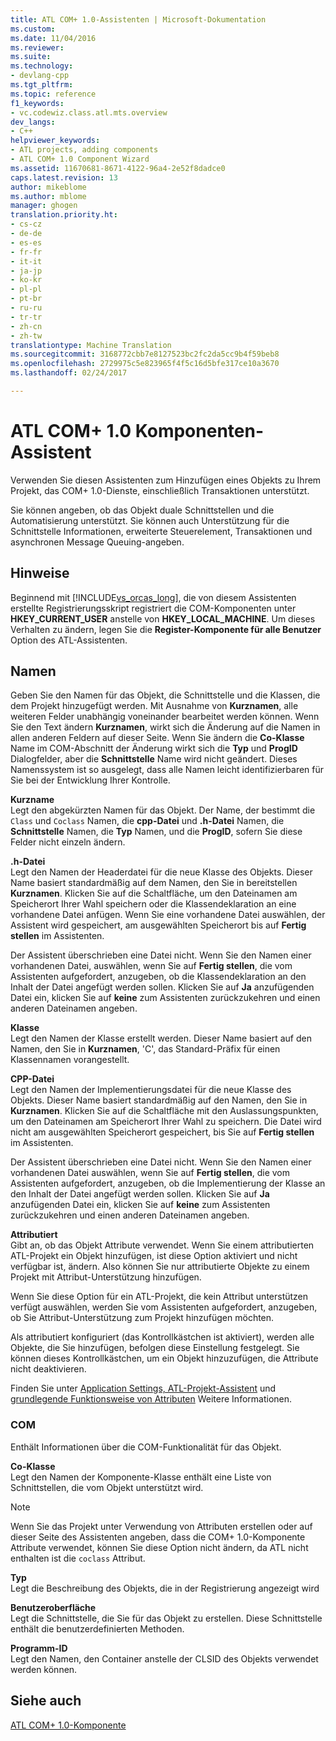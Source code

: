 ```yaml
---
title: ATL COM+ 1.0-Assistenten | Microsoft-Dokumentation
ms.custom: 
ms.date: 11/04/2016
ms.reviewer: 
ms.suite: 
ms.technology:
- devlang-cpp
ms.tgt_pltfrm: 
ms.topic: reference
f1_keywords:
- vc.codewiz.class.atl.mts.overview
dev_langs:
- C++
helpviewer_keywords:
- ATL projects, adding components
- ATL COM+ 1.0 Component Wizard
ms.assetid: 11670681-8671-4122-96a4-2e52f8dadce0
caps.latest.revision: 13
author: mikeblome
ms.author: mblome
manager: ghogen
translation.priority.ht:
- cs-cz
- de-de
- es-es
- fr-fr
- it-it
- ja-jp
- ko-kr
- pl-pl
- pt-br
- ru-ru
- tr-tr
- zh-cn
- zh-tw
translationtype: Machine Translation
ms.sourcegitcommit: 3168772cbb7e8127523bc2fc2da5cc9b4f59beb8
ms.openlocfilehash: 2729975c5e823965f4f5c16d5bfe317ce10a3670
ms.lasthandoff: 02/24/2017

---
```

# <a name="atl-com-10-component-wizard"></a>ATL COM+ 1.0 Komponenten-Assistent
Verwenden Sie diesen Assistenten zum Hinzufügen eines Objekts zu Ihrem Projekt, das COM+ 1.0-Dienste, einschließlich Transaktionen unterstützt.  
  
 Sie können angeben, ob das Objekt duale Schnittstellen und die Automatisierung unterstützt. Sie können auch Unterstützung für die Schnittstelle Informationen, erweiterte Steuerelement, Transaktionen und asynchronen Message Queuing-angeben.  
  
## <a name="remarks"></a>Hinweise  
 Beginnend mit [!INCLUDE[vs_orcas_long](../../atl/reference/includes/vs_orcas_long_md.md)], die von diesem Assistenten erstellte Registrierungsskript registriert die COM-Komponenten unter **HKEY_CURRENT_USER** anstelle von **HKEY_LOCAL_MACHINE**. Um dieses Verhalten zu ändern, legen Sie die **Register-Komponente für alle Benutzer** Option des ATL-Assistenten.  
  
## <a name="names"></a>Namen  
 Geben Sie den Namen für das Objekt, die Schnittstelle und die Klassen, die dem Projekt hinzugefügt werden. Mit Ausnahme von **Kurznamen**, alle weiteren Felder unabhängig voneinander bearbeitet werden können. Wenn Sie den Text ändern **Kurznamen**, wirkt sich die Änderung auf die Namen in allen anderen Feldern auf dieser Seite. Wenn Sie ändern die **Co-Klasse** Name im COM-Abschnitt der Änderung wirkt sich die **Typ** und **ProgID** Dialogfelder, aber die **Schnittstelle** Name wird nicht geändert. Dieses Namenssystem ist so ausgelegt, dass alle Namen leicht identifizierbaren für Sie bei der Entwicklung Ihrer Kontrolle.  
  
 **Kurzname**  
 Legt den abgekürzten Namen für das Objekt. Der Name, der bestimmt die `Class` und `Coclass` Namen, die **cpp-Datei** und **.h-Datei** Namen, die **Schnittstelle** Namen, die **Typ** Namen, und die **ProgID**, sofern Sie diese Felder nicht einzeln ändern.  
  
 **.h-Datei**  
 Legt den Namen der Headerdatei für die neue Klasse des Objekts. Dieser Name basiert standardmäßig auf dem Namen, den Sie in bereitstellen **Kurznamen**. Klicken Sie auf die Schaltfläche, um den Dateinamen am Speicherort Ihrer Wahl speichern oder die Klassendeklaration an eine vorhandene Datei anfügen. Wenn Sie eine vorhandene Datei auswählen, der Assistent wird gespeichert, am ausgewählten Speicherort bis auf **Fertig stellen** im Assistenten.  
  
 Der Assistent überschrieben eine Datei nicht. Wenn Sie den Namen einer vorhandenen Datei, auswählen, wenn Sie auf **Fertig stellen**, die vom Assistenten aufgefordert, anzugeben, ob die Klassendeklaration an den Inhalt der Datei angefügt werden sollen. Klicken Sie auf **Ja** anzufügenden Datei ein, klicken Sie auf **keine** zum Assistenten zurückzukehren und einen anderen Dateinamen angeben.  
  
 **Klasse**  
 Legt den Namen der Klasse erstellt werden. Dieser Name basiert auf den Namen, den Sie in **Kurznamen**, 'C', das Standard-Präfix für einen Klassennamen vorangestellt.  
  
 **CPP-Datei**  
 Legt den Namen der Implementierungsdatei für die neue Klasse des Objekts. Dieser Name basiert standardmäßig auf den Namen, den Sie in **Kurznamen**. Klicken Sie auf die Schaltfläche mit den Auslassungspunkten, um den Dateinamen am Speicherort Ihrer Wahl zu speichern. Die Datei wird nicht am ausgewählten Speicherort gespeichert, bis Sie auf **Fertig stellen** im Assistenten.  
  
 Der Assistent überschrieben eine Datei nicht. Wenn Sie den Namen einer vorhandenen Datei auswählen, wenn Sie auf **Fertig stellen**, die vom Assistenten aufgefordert, anzugeben, ob die Implementierung der Klasse an den Inhalt der Datei angefügt werden sollen. Klicken Sie auf **Ja** anzufügenden Datei ein, klicken Sie auf **keine** zum Assistenten zurückzukehren und einen anderen Dateinamen angeben.  
  
 **Attributiert**  
 Gibt an, ob das Objekt Attribute verwendet. Wenn Sie einem attributierten ATL-Projekt ein Objekt hinzufügen, ist diese Option aktiviert und nicht verfügbar ist, ändern. Also können Sie nur attributierte Objekte zu einem Projekt mit Attribut-Unterstützung hinzufügen.  
  
 Wenn Sie diese Option für ein ATL-Projekt, die kein Attribut unterstützen verfügt auswählen, werden Sie vom Assistenten aufgefordert, anzugeben, ob Sie Attribut-Unterstützung zum Projekt hinzufügen möchten.  
  
 Als attributiert konfiguriert (das Kontrollkästchen ist aktiviert), werden alle Objekte, die Sie hinzufügen, befolgen diese Einstellung festgelegt. Sie können dieses Kontrollkästchen, um ein Objekt hinzuzufügen, die Attribute nicht deaktivieren.  
  
 Finden Sie unter [Application Settings, ATL-Projekt-Assistent](../../atl/reference/application-settings-atl-project-wizard.md) und [grundlegende Funktionsweise von Attributen](../../windows/basic-mechanics-of-attributes.md) Weitere Informationen.  
  
### <a name="com"></a>COM  
 Enthält Informationen über die COM-Funktionalität für das Objekt.  
  
 **Co-Klasse**  
 Legt den Namen der Komponente-Klasse enthält eine Liste von Schnittstellen, die vom Objekt unterstützt wird.  
  
> [!NOTE]
>  Wenn Sie das Projekt unter Verwendung von Attributen erstellen oder auf dieser Seite des Assistenten angeben, dass die COM+ 1.0-Komponente Attribute verwendet, können Sie diese Option nicht ändern, da ATL nicht enthalten ist die `coclass` Attribut.  
  
 **Typ**  
 Legt die Beschreibung des Objekts, die in der Registrierung angezeigt wird  
  
 **Benutzeroberfläche**  
 Legt die Schnittstelle, die Sie für das Objekt zu erstellen. Diese Schnittstelle enthält die benutzerdefinierten Methoden.  
  
 **Programm-ID**  
 Legt den Namen, den Container anstelle der CLSID des Objekts verwendet werden können.  
  
## <a name="see-also"></a>Siehe auch  
 [ATL COM+ 1.0-Komponente](../../atl/reference/adding-an-atl-com-plus-1-0-component.md)


